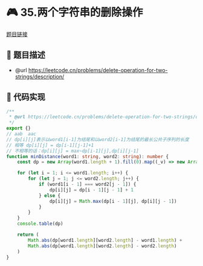 # 🎮 35.两个字符串的删除操作

[题目链接](https://leetcode.cn/problems/delete-operation-for-two-strings/description/)

## 📃 题目描述
* @url https://leetcode.cn/problems/delete-operation-for-two-strings/description/

## 📄 代码实现
```typescript
/**
 * @url https://leetcode.cn/problems/delete-operation-for-two-strings/description/
 */
export {}
// aab  aac
// dp[i][j]表示以word1[i-1]为结尾和以word2[i-1]为结尾的最长公共子序列的长度
// 相等 dp[i][j] = dp[i-1][j-1]+1
// 不相等的话：dp[i][j] = max~dp[i-1][j],dp[i][j-1]
function minDistance(word1: string, word2: string): number {
    const dp = new Array(word1.length + 1).fill(0).map((_v) => new Array(word2.length + 1).fill(0))

    for (let i = 1; i <= word1.length; i++) {
        for (let j = 1; j <= word2.length; j++) {
            if (word1[i - 1] === word2[j - 1]) {
                dp[i][j] = dp[i - 1][j - 1] + 1
            } else {
                dp[i][j] = Math.max(dp[i - 1][j], dp[i][j - 1])
            }
        }
    }
    console.table(dp)

    return (
        Math.abs(dp[word1.length][word2.length] - word1.length) +
        Math.abs(dp[word1.length][word2.length] - word2.length)
    )
}

```
